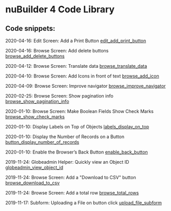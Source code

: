# nuBuilder 4 Code Library

## Code snippets:


2020-04-16: Edit Screen: Add a Print Button [edit_add_print_button](edit_add_print_button)

2020-04-16: Browse Screen: Add delete buttons [browse_add_delete_buttons](browse_add_delete_buttons)

2020-04-12: Browse Screen: Translate data [browse_translate_data](browse_translate_data)

2020-04-10: Browse Screen: Add Icons in front of text [browse_add_icon](browse_add_icon)

2020-04-09: Browse Screen: Improve navigator [browse_improve_navigator](browse_improve_navigator)

2020-02-25: Browse Screen: Show pagination info [browse_show_pagination_info](browse_show_pagination_info)

2020-01-10: Browse Screen: Make Boolean Fields Show Check Marks [browse_show_check_marks](browse_show_check_marks)

2020-01-10: Display Labels on Top of Objects [labels_display_on_top](labels_display_on_top)

2020-01-10: Display the Number of Records on a Button [button_display_number_of_records](button_display_number_of_records)

2020-01-10: Enable the Browser’s Back Button [enable_back_button](enable_back_button)

2019-11-24: Globeadmin Helper: Quickly view an Object ID [globeadmin_view_object_id](globeadmin_view_object_id)

2019-11-24: Browse Screen: Add a "Download to CSV" button [browse_download_to_csv](browse_download_to_csv)

2019-11-24: Browse Screen: Add a total row [browse_total_rows](https://github.com/smalos/nubuilder-code-snippets/tree/master/browse_total_rows)

2019-11-17: Subform: Uploading a File on button click [upload_file_subform](https://github.com/smalos/nubuilder-code-snippets/tree/master/upload_file_subform)
